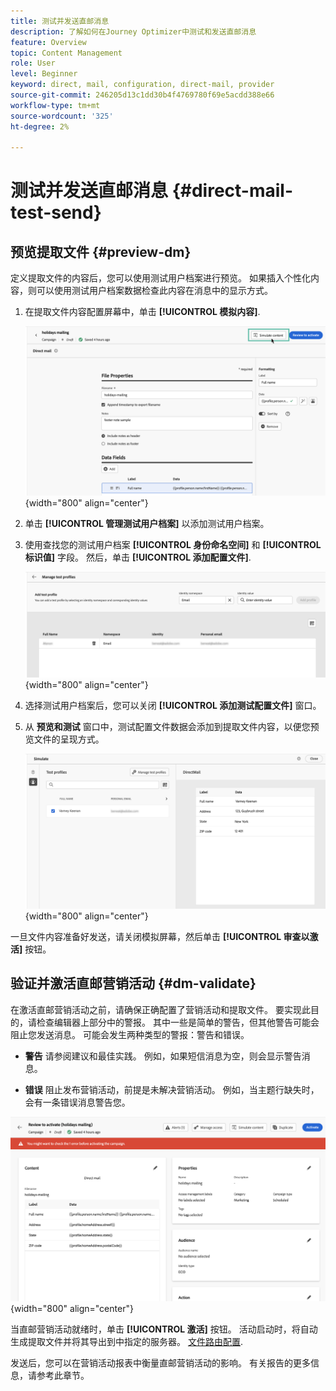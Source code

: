 ```yaml
---
title: 测试并发送直邮消息
description: 了解如何在Journey Optimizer中测试和发送直邮消息
feature: Overview
topic: Content Management
role: User
level: Beginner
keyword: direct, mail, configuration, direct-mail, provider
source-git-commit: 246205d13c1dd30b4f4769780f69e5acdd388e66
workflow-type: tm+mt
source-wordcount: '325'
ht-degree: 2%

---
```


# 测试并发送直邮消息 {#direct-mail-test-send}

## 预览提取文件 {#preview-dm}

定义提取文件的内容后，您可以使用测试用户档案进行预览。 如果插入个性化内容，则可以使用测试用户档案数据检查此内容在消息中的显示方式。

1. 在提取文件内容配置屏幕中，单击 **[!UICONTROL 模拟内容]**.

   ![](assets/direct-mail-simulate-button.png){width="800" align="center"}

1. 单击 **[!UICONTROL 管理测试用户档案]** 以添加测试用户档案。

1. 使用查找您的测试用户档案 **[!UICONTROL 身份命名空间]** 和 **[!UICONTROL 标识值]** 字段。 然后，单击 **[!UICONTROL 添加配置文件]**.

   ![](assets/direct-mail-test-profile.png){width="800" align="center"}

1. 选择测试用户档案后，您可以关闭 **[!UICONTROL 添加测试配置文件]** 窗口。

1. 从 **预览和测试** 窗口中，测试配置文件数据会添加到提取文件内容，以便您预览文件的呈现方式。

   ![](assets/direct-mail-simulate.png){width="800" align="center"}

一旦文件内容准备好发送，请关闭模拟屏幕，然后单击 **[!UICONTROL 审查以激活]** 按钮。

## 验证并激活直邮营销活动 {#dm-validate}

在激活直邮营销活动之前，请确保正确配置了营销活动和提取文件。 要实现此目的，请检查编辑器上部分中的警报。 其中一些是简单的警告，但其他警告可能会阻止您发送消息。 可能会发生两种类型的警报：警告和错误。

* **警告** 请参阅建议和最佳实践。 例如，如果短信消息为空，则会显示警告消息。

* **错误** 阻止发布营销活动，前提是未解决营销活动。 例如，当主题行缺失时，会有一条错误消息警告您。

![](assets/direct-mail-review.png){width="800" align="center"}

当直邮营销活动就绪时，单击 **[!UICONTROL 激活]** 按钮。 活动启动时，将自动生成提取文件并将其导出到中指定的服务器。 [文件路由配置](../direct-mail/direct-mail-configuration.md).

发送后，您可以在营销活动报表中衡量直邮营销活动的影响。 有关报告的更多信息，请参考此章节。
